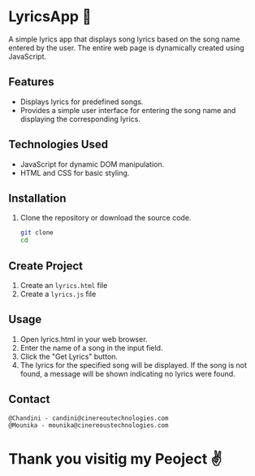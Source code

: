 # LyricsApp 🎼

A simple lyrics app that displays song lyrics based on the song name entered by the user. The entire web page is dynamically created using JavaScript.

## Features

- Displays lyrics for predefined songs.
- Provides a simple user interface for entering the song name and displaying the corresponding lyrics.

## Technologies Used

- JavaScript for dynamic DOM manipulation.
- HTML and CSS for basic styling.

## Installation

1. Clone the repository or download the source code.
   ```sh
   git clone 
   cd 
   ```

## Create Project
1. Create an `lyrics.html` file 
2. Create a `lyrics.js` file

## Usage
1. Open lyrics.html in your web browser.
2. Enter the name of a song in the input field.
3. Click the "Get Lyrics" button.
4. The lyrics for the specified song will be displayed. If the song is not found, a message will be shown indicating no lyrics were found.

## Contact 
    @Chandini - candini@cinereoutechnologies.com
    @Mounika - mounika@cinereoustechnologies.com


# Thank you visitig my Peoject ✌️